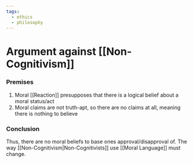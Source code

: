 ```yaml
---
tags:
  - ethics
  - philosophy
---
```

# Argument against [[Non-Cognitivism]]
### Premises
1. Moral [[Reaction]] presupposes that there is a logical belief about a moral status/act
2. Moral claims are not truth-apt, so there are no claims at all, meaning there is nothing to believe
### Conclusion
Thus, there are no moral beliefs to base ones approval/disapproval of. The way [[Non-Cognitivism|Non-Cognitivists]] use [[Moral Language]] must change.